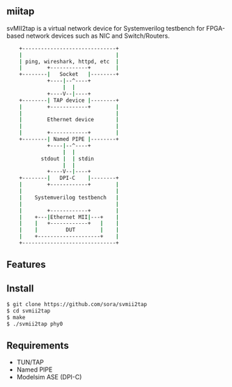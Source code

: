 miitap
------

svMII2tap is a virtual network device for Systemverilog testbench for FPGA-based network devices such as NIC and Switch/Routers.


```bash
	+------------------------------+  
	|                              |  
	| ping, wireshark, httpd, etc  |  
	|        +------------+        |  
	+--------|   Socket   |--------+  
	         +----|--^----+             
	              |  |
	         +----V--|----+
	+--------| TAP device |--------+  
	|        +------------+        |  
	|                              |  
	|        Ethernet device       |  
	|                              |  
	|        +------------+        |  
	+--------| Named PIPE |--------+  
	         +----|--^----+          
	              |  |
	       stdout |  | stdin
	              |  |
	         +----V--|----+          
	+--------|   DPI-C    |--------+
	|        +------------+        |
	|                              |
	|    Systemverilog testbench   |
	|                              |
	|        +------------+        |
	|    +---|Ethernet MII|---+    |
	|    |   +------------+   |    |
	|    |         DUT        |    |
	|    +--------------------+    |
	+------------------------------+
```

Features
--------

Install
-------

```bash
$ git clone https://github.com/sora/svmii2tap
$ cd svmii2tap
$ make
$ ./svmii2tap phy0
```

Requirements
------------

* TUN/TAP
* Named PIPE
* Modelsim ASE (DPI-C)
